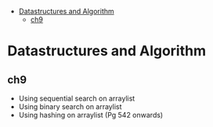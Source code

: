 - [Datastructures and Algorithm](#datastructures-and-algorithm)
  - [ch9](#ch9)

# Datastructures and Algorithm

## ch9

- Using sequential search on arraylist
- Using binary search on arraylist
- Using hashing on arraylist (Pg 542 onwards)
